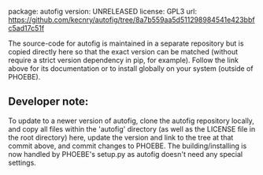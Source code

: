 package: autofig 
version: UNRELEASED 
license: GPL3
url: https://github.com/kecnry/autofig/tree/8a7b559aa5d511298984541e423bbfc5ad17c51f

The source-code for autofig is maintained in a separate repository but is copied directly here so that the exact version can be matched (without require a strict version dependency in pip, for example).  Follow the link above for its documentation or to install globally on your system (outside of PHOEBE).

## Developer note:

To update to a newer version of autofig, clone the autofig repository locally, and copy all files within the 'autofig' directory (as well as the LICENSE file in the root directory) here, update the version and link to the tree at that commit above, and commit changes to PHOEBE.  The building/installing is now handled by PHOEBE's setup.py as autofig doesn't need any special settings.
